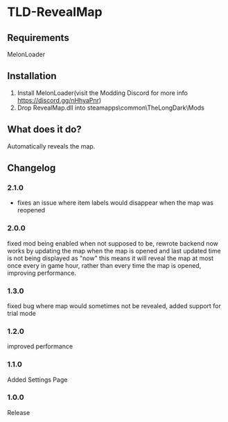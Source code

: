 # TLD-RevealMap

## Requirements
MelonLoader

## Installation
1. Install MelonLoader(visit the Modding Discord for more info https://discord.gg/nHhyaPnr)
2. Drop RevealMap.dll into steamapps\common\TheLongDark\Mods

## What does it do?
Automatically reveals the map.

## Changelog

### 2.1.0
- fixes an issue where item labels would disappear when the map was reopened

### 2.0.0
fixed mod being enabled when not supposed to be, rewrote backend
now works by updating the map when the map is opened and last updated time is not being displayed as "now"
this means it will reveal the map at most once every in game hour, rather than every time the map is opened, improving performance.

### 1.3.0
fixed bug where map would sometimes not be revealed, added support for trial mode

### 1.2.0
improved performance

### 1.1.0
Added Settings Page

### 1.0.0
Release
